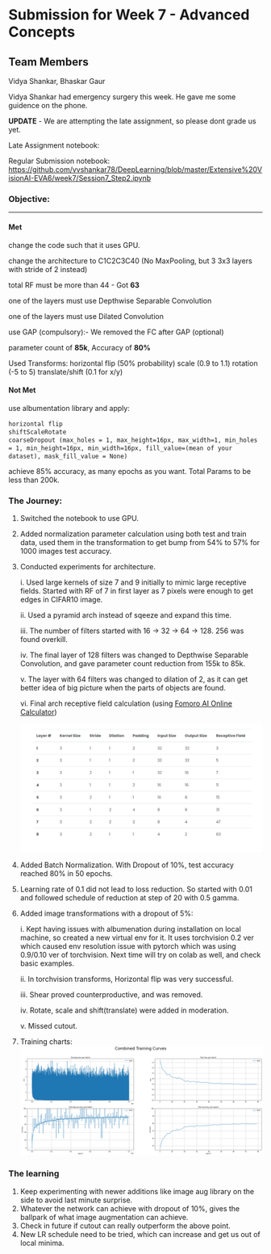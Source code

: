 # Submission for Week 7 - Advanced Concepts

## Team Members

Vidya Shankar, Bhaskar Gaur

Vidya Shankar had emergency surgery this week. He gave me some guidence on the phone.

**UPDATE** - We are attempting the late assignment, so please dont grade us yet.

Late Assignment notebook:


Regular Submission notebook:
https://github.com/vvshankar78/DeepLearning/blob/master/Extensive%20VisionAI-EVA6/week7/Session7_Step2.ipynb


### Objective:

---
#### Met
change the code such that it uses GPU.

change the architecture to C1C2C3C40  (No MaxPooling, but 3 3x3 layers with stride of 2 instead)

total RF must be more than 44 - Got **63**

one of the layers must use Depthwise Separable Convolution

one of the layers must use Dilated Convolution

use GAP (compulsory):- We removed the FC after GAP (optional)

parameter count of **85k**, Accuracy of **80%**

Used Transforms:
    horizontal flip (50% probability)
    scale (0.9 to 1.1)
    rotation (-5 to 5)
    translate/shift (0.1 for x/y)

#### Not Met
use albumentation library and apply:

    horizontal flip
    shiftScaleRotate
    coarseDropout (max_holes = 1, max_height=16px, max_width=1, min_holes = 1, min_height=16px, min_width=16px, fill_value=(mean of your dataset), mask_fill_value = None)

achieve 85% accuracy, as many epochs as you want. Total Params to be less than 200k. 


### The Journey:
1. Switched the notebook to use GPU.
2. Added normalization parameter calculation using both test and train data, used them in the transformation to get bump from 54% to 57% for 1000 images test accuracy.
3. Conducted experiments for architecture.

    i. Used large kernels of size 7 and 9 initially to mimic large receptive fields. Started with RF of 7 in first layer as 7 pixels were enough to get edges in CIFAR10 image.
    
    ii. Used a pyramid arch instead of sqeeze and expand this time.
    
    iii. The number of filters started with 16 -> 32 -> 64 -> 128. 256 was found overkill.
    
    iv. The final layer of 128 filters was changed to Depthwise Separable Convolution, and gave parameter count reduction from 155k to 85k.
    
    v. The layer with 64 filters was changed to dilation of 2, as it can get better idea of big picture when the parts of objects are found.
    
    vi. Final arch receptive field calculation (using [Fomoro AI Online Calculator](https://fomoro.com/research/article/receptive-field-calculator#3,1,1,SAME;3,1,1,SAME;3,2,1,SAME;3,1,1,SAME;3,2,1,SAME;3,1,2,SAME;3,2,2,SAME;3,2,1,SAME))
    
    ![Receptive Field Calculation!](images/net3.png)
    
    
4. Added Batch Normalization. With Dropout of 10%, test accuracy reached 80% in 50 epochs.
5. Learning rate of 0.1 did not lead to loss reduction. So started with 0.01 and followed schedule of reduction at step of 20 with 0.5 gamma.
6. Added image transformations with a dropout of 5%: 

    i.  Kept having issues with albumenation during installation on local machine, so created a new virtual env for it. It uses torchvision 0.2 ver which caused env resolution issue with pytorch which was using 0.9/0.10 ver of torchvision. Next time will try on colab as well, and check basic examples.
    
    ii. In torchvision transforms, Horizontal flip was very successful.
    
    iii. Shear proved counterproductive, and was removed.
    
    iv. Rotate, scale and shift(translate) were added in moderation.
    
    v. Missed cutout.

7. Training charts:
    ![Receptive Field Calculation!](images/first_80epochs.png)
    
### The learning
1. Keep experimenting with newer additions like image aug library on the side to avoid last minute surprise.
2. Whatever the network can achieve with dropout of 10%, gives the ballpark of what image augmentation can achieve.
3. Check in future if cutout can really outperform the above point.
4. New LR schedule need to be tried, which can increase and get us out of local minima.
    
